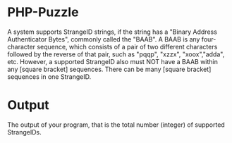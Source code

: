# PHP-Puzzle
A system supports StrangeID strings, if the string has a "Binary Address Authenticator Bytes", commonly called the "BAAB".  A BAAB is any four-character sequence, which consists of a pair of
two different characters followed by the reverse of that pair, such as "pqqp", "xzzx", "xoox","adda",
etc. However, a supported StrangeID also must NOT have a BAAB within any [square bracket]
sequences. There can be many [square bracket] sequences in one StrangeID.

# Output
The output of your program, that is the total number (integer) of supported StrangeIDs.
